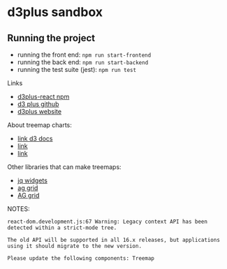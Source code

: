 # d3plus sandbox


## Running the project

- running the front end: `npm run start-frontend`
- running the back end: `npm run start-backend`
- running the test suite (jest): `npm run test`



Links
- [d3plus-react npm](https://www.npmjs.com/package/d3plus-react)
- [d3 plus github](https://github.com/d3plus)
- [d3plus website](https://d3plus.org/?path=/story/introduction--page)


About treemap charts: 
- [link d3 docs](https://d3plus.org/?path=/docs/charts-treemap--treemap)
- [link](https://www.fusioncharts.com/resources/chart-primers/treemap-chart)
- [link](https://www.anychart.com/chartopedia/chart-type/treemap/)

Other libraries that can make treemaps:
- [jq widgets](https://www.jqwidgets.com/)
- [ag grid](https://www.ag-grid.com/react-charts/treemap-series/)
- [AG grid](https://www.npmjs.com/package/ag-grid-react)

NOTES:

```
react-dom.development.js:67 Warning: Legacy context API has been detected within a strict-mode tree.

The old API will be supported in all 16.x releases, but applications using it should migrate to the new version.

Please update the following components: Treemap
```

